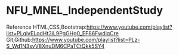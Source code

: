 # NFU_MNEL_IndependentStudy
Reference
    HTML,CSS,Bootstrap:https://www.youtube.com/playlist?list=PLqivELodHt3iL9PgGHg0_EF86FwdiqCre
    Git,Github:https://www.youtube.com/playlist?list=PLz-S_Wd1N3svV8XnuDM6CPaTCtQkk5SY4
